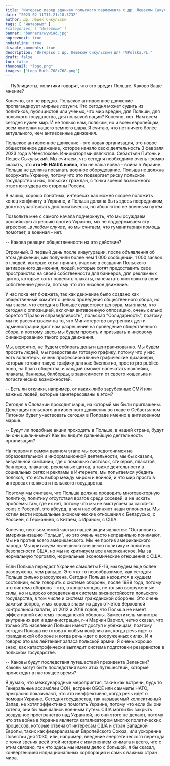 ```yaml
---
title: "Интервью перед зданием польского парламента с др. Лешеком Сыкульским"
date: "2023-02-11T11:21:18.373Z"
author: Др. Лешек Сикульски
tags: [ "Интервью" ]
#categories: [ "Интервью" ]
banner: "banners/wywiad.jpg"
noprevnext: true
nodateline: true
disable_comments: true
description: "Интервью с др. Лешеком Сикульским для TVPolska.PL."
draft: false
toc: false
thumbnail: "logo.png"
images: ["Logo_Ruch-768x768.png"]
---
```


-- Публицисты, политики говорят, что это вредит Польше. Каково Ваше мнение?


Конечно, это не вредно. Польское антивоенное движение пропагандирует мирные лозунги. Кто сегодня может судить из политиков, публицистов или ученых, что мир вреден, для Польши, для польского государства, для польской нации? Конечно, нет. Нам всем сегодня нужен мир. И не только нам, полякам, но и всем европейцам, всем жителям нашего земного шара. Я считаю, что нет ничего более актуального, чем антивоенные движения.


Польское антивоенное движение - это новая организация, это новое общественное движение, которое начало свою деятельность 3 февраля 2023 года в Ченстохове. Инициаторами являются: Себастьян Питонь и Лешек Сыкульский. Мы считаем, что сегодня необходимо очень громко сказать, что __это НЕ НАША война__, это не наша война - война в Украине. Польша не должна посылать военное оборудование. Польша не должна вооружать Украину, потому что это подвергает риску польское государство и нас, польских граждан, с точки зрения возможного ответного удара со стороны России.


В наших, хорошо понятных, интересах как можно скорее положить конец конфликту в Украине, и Польша должна быть здесь посредником, должна участвовать дипломатически, но абсолютно не военным путем.


Позвольте мне с самого начала подчеркнуть, что мы осуждаем российскую агрессию против Украины, мы не поддерживаем эту агрессию __в любом случае_, но мы считаем, что гуманитарная помощь помогает, а военная - нет.


-- Какова реакция общественности на это действие?


Огромный. В первый день после инаугурации, после объявления об этом движении, мы получили более чем
1 000 сообщений, 1 000 заявок от людей, которые хотят принять участие в создании Польского антивоенного движения, людей, которые хотят предоставить свое пространство на своей собственности для баннеров, для рекламных щитов, которые хотят повесить плакаты, напечатать листовки на свои собственные деньги, потому что это низовое движение.


У нас пока нет бюджета, так как движение было создано как общественный комитет с целью проведения общественного сбора, но мы знаем, что сегодня в Польше существует цензура, мы знаем, что сегодня с оппозицией, включая антивоенную оппозицию, очень сильно борется "Право и справедливость", польская "Солидарность", поэтому мы не рассчитываем на то, что Министерство внутренних дел и администрации даст нам разрешение на проведение общественного сбора, и поэтому здесь мы будем просить и призывать к низовому финансированию такого рода движения.


Мы, вероятно, не будем собирать деньги централизованно. Мы будем просить людей, мы предоставим готовую графику, потому что у нас есть волонтеры, очень профессиональные графические дизайнеры, которые готовят такую графику для нас бесплатно, просто pro publico bono, на благо общества, и каждый сможет напечатать наклейки, плакаты, баннеры, билборды, в зависимости от своего кошелька и логистических возможностей.


-- Есть ли отклики, например, от каких-либо зарубежных СМИ или важных людей, которые заинтересованы в этом?


Сегодня в Словакии проходит марш, на который мы были приглашены. Делегация польского антивоенного движения во главе с Себастьяном Питоном будет участвовать сегодня в Попраде именно в антивоенном марше.


-- Будут ли подобные акции проходить в Польше, в нашей стране, будут ли они цикличными? Как вы видите дальнейшую деятельность организации?


На первом и самом важном этапе мы сосредоточимся на образовательной и информационной деятельности, мы бы сказали, визуальной кампании, где с помощью листовок, стикеров, плакатов,
баннеров, плакатов, рекламных щитов, а также деятельности в социальных сетях и рекламы в Интернете, мы попытаемся убедить поляков, что есть выбор между миром и войной, и что мир просто в интересах поляков и польского государства.


Поэтому мы считаем, что Польша должна проводить многовекторную политику, политику отсутствия врагов среди соседей, а не искать проблемы там, где их нет, потому что мы не выступаем за какой-то союз с Россией, это абсурд, в чем нас обвиняют наши оппоненты. Мы хотим вести нормальные экономические отношения с Беларусью, с Россией, с Германией, с Китаем, с Ираном, с США.


Конечно, неотъемлемой частью нашей акции является: "Остановить американизацию Польши", но это очень часто неправильно понимают. Мы не против всего американского. Мы не против американского народа. Мы критикуем нынешнюю внешнюю политику и политику безопасности США, но мы не критикуем все американское. Мы за нормальную торговлю, нормальные экономические отношения с США.


Если Польша передаст Украине самолеты F-16, мы будем еще более разоружены, чем раньше. Это что-то невообразимое, как сегодня Польша сильно разоружена. Сегодня Польша находится в худшем состоянии, если говорить о системе обороны, после 1989 года, потому что система обороны - это, в конце концов, не только вооруженные силы, но и широко определенная система жизнестойкости польского государства, в том числе и система гражданской обороны. Это очень важный вопрос, и мы хорошо знаем из двух отчетов Верховной контрольной палаты, от 2012 и 2019 годов, что Польша не имеет эффективной системы гражданской обороны. Заместитель министра внутренних дел и администрации, г-н Марчин Варчол, четко сказал, что только 3% населения Польши имеют доступ к убежищам, поэтому сегодня Польша не готова к любым конфликтам, когда речь идет о гражданской обороне и когда речь идет о вооруженных силах. И я говорю это как лейтенант запаса польской армии. Я очень хорошо знаю, как катастрофически выглядит система подготовки резервистов в польском государстве.


-- Каковы будут последствия путешествий президента Зеленски? Каковы могут быть последствия всех этих путешествий, которые происходят в настоящее время?


Я думаю, что международные мероприятия, такие как встречи, будь то Генеральные ассамблеи ООН, встречи ОБСЕ или саммиты НАТО, прекрасно показывают, что это неэффективно, когда речь идет о помощи Украине. Сегодня государства, так называемый коллективный Запад, не хотят эффективно помогать Украине, потому что если бы они хотели, они бы вмешались военным путем. США могли бы закрыть воздушное пространство над Украиной, но они этого не делают, потому что эта война в Украине является катализатором многих политических процессов, которые отвечают интересам США и стран Западной Европы, таких как федерализация Европейского Союза, или ускорение Повестки дня 2030, или, например, введение энергетического перехода с точки зрения всей этой истории с изменением климата и всего, что с этим связано, так что здесь мы имеем дело с большой, я бы сказал, конвергенцией наднациональных корпораций и самых важных стран мира.
